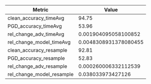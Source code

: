 | Metric | Value |
| ------ | ----- |
| clean_accuracy_timeAvg | 94.75 |
| PGD_accuracy_timeAvg | 53.96 |
| rel_change_adv_timeAvg | 0.001904095058100852 |
| rel_change_model_timeAvg | 0.0048308931378080455 |
| clean_accuracy_resample | 92.81 |
| PGD_accuracy_resample | 52.83 |
| rel_change_adv_resample | 0.000260006332112539 |
| rel_change_model_resample | 0.038033973427126 |
